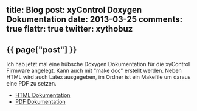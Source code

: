 title: Blog
post: xyControl Doxygen Dokumentation
date: 2013-03-25
comments: true
flattr: true
twitter: xythobuz
---

## {{ page["post"] }}
<!--%
from datetime import datetime
date = datetime.strptime(page["date"], "%Y-%m-%d").strftime("%B %d, %Y")
print "*Posted at %s.*" % date
%-->

Ich hab jetzt mal eine hübsche Doxygen Dokumentation für die xyControl Firmware angelegt. Kann auch mit "make doc" erstellt werden. Neben HTML wird auch Latex ausgegeben, im Ordner ist ein Makefile um daraus eine PDF zu setzen.

 * [HTML Dokumentation][1]
 * [PDF Dokumentation][2]

 [1]: http://www.xythobuz.de/xycontrol/index.html
 [2]: http://www.xythobuz.de/xycontrol.pdf

